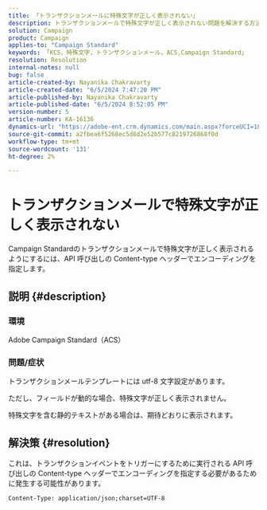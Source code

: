 ```yaml
---
title: 「トランザクションメールに特殊文字が正しく表示されない」
description: トランザクションメールで特殊文字が正しく表示されない問題を解決する方法を説明します。
solution: Campaign
product: Campaign
applies-to: "Campaign Standard"
keywords: 「KCS，特殊文字，トランザクションメール，ACS,Campaign Standard」
resolution: Resolution
internal-notes: null
bug: false
article-created-by: Nayanika Chakravarty
article-created-date: "6/5/2024 7:47:20 PM"
article-published-by: Nayanika Chakravarty
article-published-date: "6/5/2024 8:52:05 PM"
version-number: 5
article-number: KA-16136
dynamics-url: "https://adobe-ent.crm.dynamics.com/main.aspx?forceUCI=1&pagetype=entityrecord&etn=knowledgearticle&id=66e82467-7423-ef11-840b-6045bd006b25"
source-git-commit: a2fbea6f5268ec5d8d2e52b577c8219726868f0d
workflow-type: tm+mt
source-wordcount: '131'
ht-degree: 2%

---
```


# トランザクションメールで特殊文字が正しく表示されない


Campaign Standardのトランザクションメールで特殊文字が正しく表示されるようにするには、API 呼び出しの Content-type ヘッダーでエンコーディングを指定します。

## 説明 {#description}


### 環境

Adobe Campaign Standard（ACS）

### 問題/症状

トランザクションメールテンプレートには utf-8 文字設定があります。

ただし、フィールドが動的な場合、特殊文字が正しく表示されません。

特殊文字を含む静的テキストがある場合は、期待どおりに表示されます。


## 解決策 {#resolution}


これは、トランザクションイベントをトリガーにするために実行される API 呼び出しの Content-type ヘッダーでエンコーディングを指定する必要があるために発生する可能性があります。

`Content-Type: application/json;charset=UTF-8`
